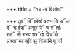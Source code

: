 +++
title = "१० त्वं विश्वेषां"

+++
तुवं᳓ वि᳓श्वेषां वरुणासि रा᳓जा  
ये᳓ च देवा᳓ असुर ये᳓ च म᳓र्ताः  
शतं᳓ नो रास्व शर᳓दो विच᳓क्षे  
अश्या᳓मा᳓यूंषि सु᳓धितानि पू᳓र्वा